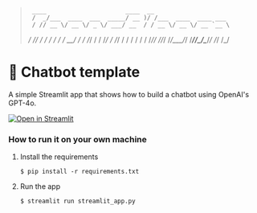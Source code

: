 >      ____                      ____  __                    
>      /  _/___  ____  ___  _____/ __ )/ /___  ____  ____ ___ 
>      / // __ \/ __ \/ _ \/ ___/ __  / / __ \/ __ \/ __ `__ \
>   _/ // / / / / / /  __/ /  / /_/ / / /_/ / /_/ / / / / / /
>   /___/_/ /_/_/ /_/\___/_/  /_____/_/\____/\____/_/ /_/ /_/ 
                                                          

# 💬 Chatbot template

A simple Streamlit app that shows how to build a chatbot using OpenAI's GPT-4o.

[![Open in Streamlit](https://static.streamlit.io/badges/streamlit_badge_black_white.svg)](https://chatbot-template.streamlit.app/)

### How to run it on your own machine

1. Install the requirements

   ```
   $ pip install -r requirements.txt
   ```

2. Run the app

   ```
   $ streamlit run streamlit_app.py
   ```
